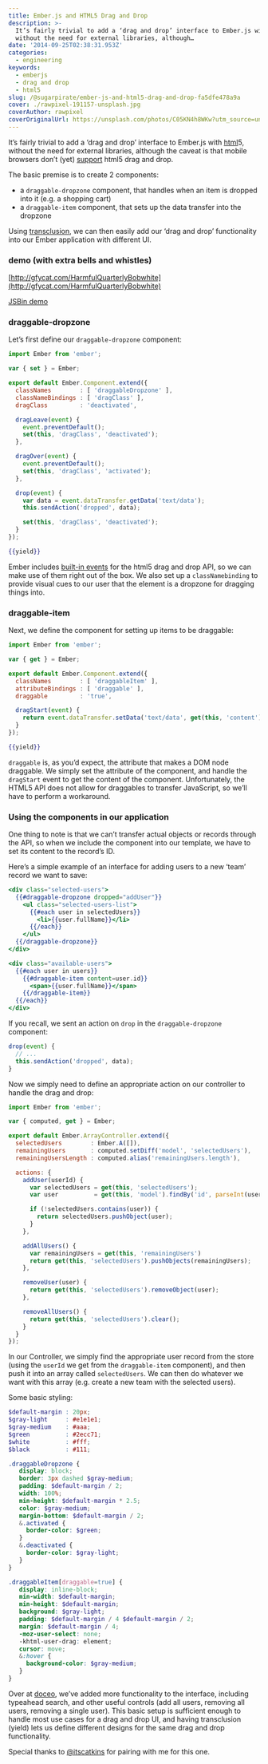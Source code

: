 ```yaml
---
title: Ember.js and HTML5 Drag and Drop
description: >-
  It’s fairly trivial to add a ‘drag and drop’ interface to Ember.js with html5,
  without the need for external libraries, although…
date: '2014-09-25T02:38:31.953Z'
categories:
  - engineering
keywords:
  - emberjs
  - drag and drop
  - html5
slug: /@sugarpirate/ember-js-and-html5-drag-and-drop-fa5dfe478a9a
cover: ./rawpixel-191157-unsplash.jpg
coverAuthor: rawpixel
coverOriginalUrl: https://unsplash.com/photos/C05KN4h8WKw?utm_source=unsplash&utm_medium=referral&utm_content=creditCopyText
---
```


It’s fairly trivial to add a ‘drag and drop’ interface to Ember.js with [html](https://developer.mozilla.org/en-US/docs/Web/Guide/HTML/Drag_and_drop)5, without the need for external libraries, although the caveat is that mobile browsers don’t (yet) [support](http://caniuse.com/#feat=dragndrop) html5 drag and drop.

The basic premise is to create 2 components:

*   a `draggable-dropzone` component, that handles when an item is dropped into it (e.g. a shopping cart)
*   a `draggable-item` component, that sets up the data transfer into the dropzone

Using [transclusion](http://en.wikipedia.org/wiki/Transclusion), we can then easily add our ‘drag and drop’ functionality into our Ember application with different UI.

### demo (with extra bells and whistles)

[http://gfycat.com/HarmfulQuarterlyBobwhite](http://gfycat.com/HarmfulQuarterlyBobwhite)

[JSBin demo](http://jsbin.com/denep/9/edit?js,output)

### draggable-dropzone

Let’s first define our `draggable-dropzone` component:

```js
import Ember from 'ember';

var { set } = Ember;

export default Ember.Component.extend({
  classNames        : [ 'draggableDropzone' ],
  classNameBindings : [ 'dragClass' ],
  dragClass         : 'deactivated',

  dragLeave(event) {
    event.preventDefault();
    set(this, 'dragClass', 'deactivated');
  },

  dragOver(event) {
    event.preventDefault();
    set(this, 'dragClass', 'activated');
  },

  drop(event) {
    var data = event.dataTransfer.getData('text/data');
    this.sendAction('dropped', data);

    set(this, 'dragClass', 'deactivated');
  }
});
```

```handlebars
{{yield}}
```

Ember includes [built-in events](http://emberjs.com/api/classes/Ember.View.html#toc_event-names) for the html5 drag and drop API, so we can make use of them right out of the box. We also set up a `classNamebinding` to provide visual cues to our user that the element is a dropzone for dragging things into.

### draggable-item

Next, we define the component for setting up items to be draggable:

```js
import Ember from 'ember';

var { get } = Ember;

export default Ember.Component.extend({
  classNames        : [ 'draggableItem' ],
  attributeBindings : [ 'draggable' ],
  draggable         : 'true',

  dragStart(event) {
    return event.dataTransfer.setData('text/data', get(this, 'content'));
  }
});
```

```handlebars
{{yield}}
```

`draggable` is, as you’d expect, the attribute that makes a DOM node draggable. We simply set the attribute of the component, and handle the `dragStart` event to get the content of the component. Unfortunately, the HTML5 API does not allow for draggables to transfer JavaScript, so we’ll have to perform a workaround.

### Using the components in our application

One thing to note is that we can’t transfer actual objects or records through the API, so when we include the component into our template, we have to set its content to the record’s ID.

Here’s a simple example of an interface for adding users to a new ‘team’ record we want to save:

```handlebars
<div class="selected-users">
  {{#draggable-dropzone dropped="addUser"}}
    <ul class="selected-users-list">
      {{#each user in selectedUsers}}
        <li>{{user.fullName}}</li>
      {{/each}}
    </ul>
  {{/draggable-dropzone}}
</div>

<div class="available-users">
  {{#each user in users}}
    {{#draggable-item content=user.id}}
      <span>{{user.fullName}}</span>
    {{/draggable-item}}
  {{/each}}
</div>
```

If you recall, we sent an action on `drop` in the `draggable-dropzone` component:

```js
drop(event) {
  // ...
  this.sendAction('dropped', data);
}
```

Now we simply need to define an appropriate action on our controller to handle the drag and drop:

```js
import Ember from 'ember';

var { computed, get } = Ember;

export default Ember.ArrayController.extend({
  selectedUsers        : Ember.A([]),
  remainingUsers       : computed.setDiff('model', 'selectedUsers'),
  remainingUsersLength : computed.alias('remainingUsers.length'),

  actions: {
    addUser(userId) {
      var selectedUsers = get(this, 'selectedUsers');
      var user          = get(this, 'model').findBy('id', parseInt(userId));

      if (!selectedUsers.contains(user)) {
        return selectedUsers.pushObject(user);
      }
    },

    addAllUsers() {
      var remainingUsers = get(this, 'remainingUsers')
      return get(this, 'selectedUsers').pushObjects(remainingUsers);
    },

    removeUser(user) {
      return get(this, 'selectedUsers').removeObject(user);
    },

    removeAllUsers() {
      return get(this, 'selectedUsers').clear();
    }
  }
});
```

In our Controller, we simply find the appropriate user record from the store (using the `userId` we get from the `draggable-item` component), and then push it into an array called `selectedUsers`. We can then do whatever we want with this array (e.g. create a new team with the selected users).

Some basic styling:

```scss
$default-margin : 20px;
$gray-light     : #e1e1e1;
$gray-medium    : #aaa;
$green          : #2ecc71;
$white          : #fff;
$black          : #111;

.draggableDropzone {
   display: block;
   border: 3px dashed $gray-medium;
   padding: $default-margin / 2;
   width: 100%;
   min-height: $default-margin * 2.5;
   color: $gray-medium;
   margin-bottom: $default-margin / 2;
   &.activated {
     border-color: $green;
   }
   &.deactivated {
     border-color: $gray-light;
   }
}

.draggableItem[draggable=true] {
   display: inline-block;
   min-width: $default-margin;
   min-height: $default-margin;
   background: $gray-light;
   padding: $default-margin / 4 $default-margin / 2;
   margin: $default-margin / 4;
   -moz-user-select: none;
   -khtml-user-drag: element;
   cursor: move;
   &:hover {
     background-color: $gray-medium;
   }
}
```

Over at [doceo](http://www.doceo.com), we’ve added more functionality to the interface, including typeahead search, and other useful controls (add all users, removing all users, removing a single user). This basic setup is sufficient enough to handle most use cases for a drag and drop UI, and having transclusion (yield) lets us define different designs for the same drag and drop functionality.

Special thanks to [@itscatkins](https://twitter.com/itscatkins) for pairing with me for this one.